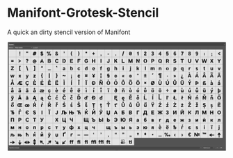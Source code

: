 # Manifont-Grotesk-Stencil

A quick an dirty stencil version of Manifont

![Screencap from Manifont Grotesk Stencil](inuse/Manifont-Grotesk-Stencil-1.png)

